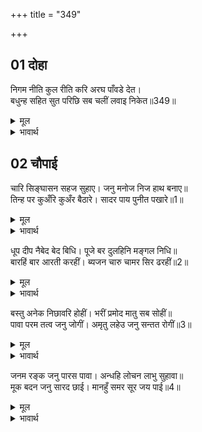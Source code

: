 +++
title = "349"

+++


## 01 दोहा
निगम नीति कुल रीति करि अरघ पाँवडे देत।  
बधुन्ह सहित सुत परिछि सब चलीं लवाइ निकेत॥349॥  

<details><summary>मूल</summary>

निगम नीति कुल रीति करि अरघ पाँवडे देत।  
बधुन्ह सहित सुत परिछि सब चलीं लवाइ निकेत॥349॥  
</details>

<details><summary>भावार्थ</summary>

वेद की विधि और कुल की रीति करके अर्घ्य-पाँवडे देती हुई बहुओं समेत सब पुत्रों को परछन करके माताएँ महल में लिवा चलीं॥349॥  
</details>





## 02 चौपाई
चारि सिङ्घासन सहज सुहाए। जनु मनोज निज हाथ बनाए॥  
तिन्ह पर कुअँरि कुअँर बैठारे। सादर पाय पुनीत पखारे॥1॥  

<details><summary>मूल</summary>

चारि सिङ्घासन सहज सुहाए। जनु मनोज निज हाथ बनाए॥  
तिन्ह पर कुअँरि कुअँर बैठारे। सादर पाय पुनीत पखारे॥1॥  
</details>

<details><summary>भावार्थ</summary>

स्वाभाविक ही सुन्दर चार सिंहासन थे, जो मानो कामदेव ने ही अपने हाथ से बनाए थे। उन पर माताओं ने राजकुमारियों और राजकुमारों को बैठाया और आदर के साथ उनके पवित्र चरण धोए॥1॥  
</details>

धूप दीप नैबेद बेद बिधि। पूजे बर दुलहिनि मङ्गल निधि॥  
बारहिं बार आरती करहीं। ब्यजन चारु चामर सिर ढरहीं॥2॥  

<details><summary>मूल</summary>

धूप दीप नैबेद बेद बिधि। पूजे बर दुलहिनि मङ्गल निधि॥  
बारहिं बार आरती करहीं। ब्यजन चारु चामर सिर ढरहीं॥2॥  
</details>

<details><summary>भावार्थ</summary>

फिर वेद की विधि के अनुसार मङ्गल के निधान दूलह की दुलहिनों की धूप, दीप और नैवेद्य आदि के द्वारा पूजा की। माताएँ बारम्बार आरती कर रही हैं और वर-वधुओं के सिरों पर सुन्दर पङ्खे तथा चँवर ढल रहे हैं॥2॥  
</details>

बस्तु अनेक निछावरि होहीं। भरीं प्रमोद मातु सब सोहीं॥  
पावा परम तत्व जनु जोगीं। अमृतु लहेउ जनु सन्तत रोगीं॥3॥  

<details><summary>मूल</summary>

बस्तु अनेक निछावरि होहीं। भरीं प्रमोद मातु सब सोहीं॥  
पावा परम तत्व जनु जोगीं। अमृतु लहेउ जनु सन्तत रोगीं॥3॥  
</details>

<details><summary>भावार्थ</summary>

अनेकों वस्तुएँ निछावर हो रही हैं, सभी माताएँ आनन्द से भरी हुई ऐसी सुशोभित हो रही हैं मानो योगी ने परम तत्व को प्राप्त कर लिया। सदा के रोगी ने मानो अमृत पा लिया॥3॥  
</details>

जनम रङ्क जनु पारस पावा। अन्धहि लोचन लाभु सुहावा॥  
मूक बदन जनु सारद छाई। मानहुँ समर सूर जय पाई॥4॥  

<details><summary>मूल</summary>

जनम रङ्क जनु पारस पावा। अन्धहि लोचन लाभु सुहावा॥  
मूक बदन जनु सारद छाई। मानहुँ समर सूर जय पाई॥4॥  
</details>

<details><summary>भावार्थ</summary>

जन्म का दरिद्री मानो पारस पा गया। अन्धे को सुन्दर नेत्रों का लाभ हुआ। गूँगे के मुख में मानो सरस्वती आ विराजीं और शूरवीर ने मानो युद्ध में विजय पा ली॥4॥
</details>

